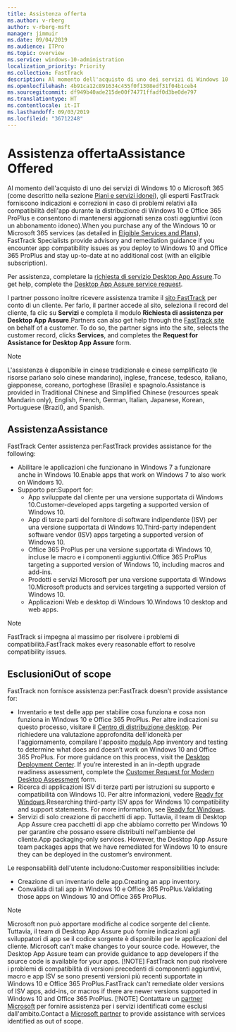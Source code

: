 ```yaml
---
title: Assistenza offerta
ms.author: v-rberg
author: v-rberg-msft
manager: jimmuir
ms.date: 09/04/2019
ms.audience: ITPro
ms.topic: overview
ms.service: windows-10-administration
localization_priority: Priority
ms.collection: FastTrack
description: Al momento dell'acquisto di uno dei servizi di Windows 10 o Microsoft 365, gli esperti FastTrack forniscono indicazioni e correzioni per la distribuzione di Windows 10 e Office 365 ProPlus e consentono di mantenersi aggiornati senza costi aggiuntivi (con un abbonamento idoneo).
ms.openlocfilehash: 4b91ca12c891634c455f0f1308edf31f04b1ceb4
ms.sourcegitcommit: df949b40ade215de00f74771ffadf0d3be0de797
ms.translationtype: HT
ms.contentlocale: it-IT
ms.lasthandoff: 09/03/2019
ms.locfileid: "36712248"
---
```

# <a name="assistance-offered"></a><span data-ttu-id="5b2bb-103">Assistenza offerta</span><span class="sxs-lookup"><span data-stu-id="5b2bb-103">Assistance Offered</span></span>  

<span data-ttu-id="5b2bb-104">Al momento dell'acquisto di uno dei servizi di Windows 10 o Microsoft 365 (come descritto nella sezione [Piani e servizi idonei](M365-eligible-services-and-plans.md)), gli esperti FastTrack forniscono indicazioni e correzioni in caso di problemi relativi alla compatibilità dell'app durante la distribuzione di Windows 10 e Office 365 ProPlus e consentono di mantenersi aggiornati senza costi aggiuntivi (con un abbonamento idoneo).</span><span class="sxs-lookup"><span data-stu-id="5b2bb-104">When you purchase any of the Windows 10 or Microsoft 365 services (as detailed in [Eligible Services and Plans](M365-eligible-services-and-plans.md)), FastTrack Specialists provide advisory and remediation guidance if you encounter app compatibility issues as you deploy to Windows 10 and Office 365 ProPlus and stay up-to-date at no additional cost (with an eligible subscription).</span></span>

<span data-ttu-id="5b2bb-105">Per assistenza, completare la [richiesta di servizio Desktop App Assure](https://go.microsoft.com/fwlink/?linkid=2022721).</span><span class="sxs-lookup"><span data-stu-id="5b2bb-105">To get help, complete the [Desktop App Assure service request](https://go.microsoft.com/fwlink/?linkid=2022721).</span></span>

<span data-ttu-id="5b2bb-p101">I partner possono inoltre ricevere assistenza tramite il [sito FastTrack](https://go.microsoft.com/fwlink/?linkid=780698) per conto di un cliente. Per farlo, il partner accede al sito, seleziona il record del cliente, fa clic su **Servizi** e completa il modulo **Richiesta di assistenza per Desktop App Assure**.</span><span class="sxs-lookup"><span data-stu-id="5b2bb-p101">Partners can also get help through the [FastTrack site](https://go.microsoft.com/fwlink/?linkid=780698) on behalf of a customer. To do so, the partner signs into the site, selects the customer record, clicks **Services**, and completes the **Request for Assistance for Desktop App Assure** form.</span></span>

> [!NOTE]
> <span data-ttu-id="5b2bb-108">L'assistenza è disponibile in cinese tradizionale e cinese semplificato (le risorse parlano solo cinese mandarino), inglese, francese, tedesco, italiano, giapponese, coreano, portoghese (Brasile) e spagnolo.</span><span class="sxs-lookup"><span data-stu-id="5b2bb-108">Assistance is provided in Traditional Chinese and Simplified Chinese (resources speak Mandarin only), English, French, German, Italian, Japanese, Korean, Portuguese (Brazil), and Spanish.</span></span> 

## <a name="assistance"></a><span data-ttu-id="5b2bb-109">Assistenza</span><span class="sxs-lookup"><span data-stu-id="5b2bb-109">Assistance</span></span>

<span data-ttu-id="5b2bb-110">FastTrack Center assistenza per:</span><span class="sxs-lookup"><span data-stu-id="5b2bb-110">FastTrack provides assistance for the following:</span></span>
- <span data-ttu-id="5b2bb-111">Abilitare le applicazioni che funzionano in Windows 7 a funzionare anche in Windows 10.</span><span class="sxs-lookup"><span data-stu-id="5b2bb-111">Enable apps that work on Windows 7 to also work on Windows 10.</span></span>
- <span data-ttu-id="5b2bb-112">Supporto per:</span><span class="sxs-lookup"><span data-stu-id="5b2bb-112">Support for:</span></span>
    - <span data-ttu-id="5b2bb-113">App sviluppate dal cliente per una versione supportata di Windows 10.</span><span class="sxs-lookup"><span data-stu-id="5b2bb-113">Customer-developed apps targeting a supported version of Windows 10.</span></span>
    - <span data-ttu-id="5b2bb-114">App di terze parti del fornitore di software indipendente (ISV) per una versione supportata di Windows 10.</span><span class="sxs-lookup"><span data-stu-id="5b2bb-114">Third-party independent software vendor (ISV) apps targeting a supported version of Windows 10.</span></span>
    - <span data-ttu-id="5b2bb-115">Office 365 ProPlus per una versione supportata di Windows 10, incluse le macro e i componenti aggiuntivi.</span><span class="sxs-lookup"><span data-stu-id="5b2bb-115">Office 365 ProPlus targeting a supported version of Windows 10, including macros and add-ins.</span></span>
    - <span data-ttu-id="5b2bb-116">Prodotti e servizi Microsoft per una versione supportata di Windows 10.</span><span class="sxs-lookup"><span data-stu-id="5b2bb-116">Microsoft products and services targeting a supported version of Windows 10.</span></span>
    - <span data-ttu-id="5b2bb-117">Applicazioni Web e desktop di Windows 10.</span><span class="sxs-lookup"><span data-stu-id="5b2bb-117">Windows 10 desktop and web apps.</span></span>
> [!NOTE]
> <span data-ttu-id="5b2bb-118">FastTrack si impegna al massimo per risolvere i problemi di compatibilità.</span><span class="sxs-lookup"><span data-stu-id="5b2bb-118">FastTrack makes every reasonable effort to resolve compatibility issues.</span></span> 

## <a name="out-of-scope"></a><span data-ttu-id="5b2bb-119">Esclusioni</span><span class="sxs-lookup"><span data-stu-id="5b2bb-119">Out of scope</span></span>

<span data-ttu-id="5b2bb-120">FastTrack non fornisce assistenza per:</span><span class="sxs-lookup"><span data-stu-id="5b2bb-120">FastTrack doesn’t provide assistance for:</span></span>
- <span data-ttu-id="5b2bb-p102">Inventario e test delle app per stabilire cosa funziona e cosa non funziona in Windows 10 e Office 365 ProPlus. Per altre indicazioni su questo processo, visitare il [Centro di distribuzione desktop](https://go.microsoft.com/fwlink/?linkid=2080140). Per richiedere una valutazione approfondita dell'idoneità per l'aggiornamento, compilare l'apposito [modulo](https://go.microsoft.com/fwlink/?linkid=2053818).</span><span class="sxs-lookup"><span data-stu-id="5b2bb-p102">App inventory and testing to determine what does and doesn’t work on Windows 10 and Office 365 ProPlus. For more guidance on this process, visit the [Desktop Deployment Center](https://go.microsoft.com/fwlink/?linkid=2080140). If you’re interested in an in-depth upgrade readiness assessment, complete the [Customer Request for Modern Desktop Assessment](https://go.microsoft.com/fwlink/?linkid=2053818) form.</span></span>
- <span data-ttu-id="5b2bb-p103">Ricerca di applicazioni ISV di terze parti per istruzioni su supporto e compatibilità con Windows 10. Per altre informazioni, vedere [Ready for Windows](https://go.microsoft.com/fwlink/?linkid=2054580).</span><span class="sxs-lookup"><span data-stu-id="5b2bb-p103">Researching third-party ISV apps for Windows 10 compatibility and support statements. For more information, see [Ready for Windows](https://go.microsoft.com/fwlink/?linkid=2054580).</span></span>
- <span data-ttu-id="5b2bb-p104">Servizi di solo creazione di pacchetti di app. Tuttavia, il team di Desktop App Assure crea pacchetti di app che abbiamo corretto per Windows 10 per garantire che possano essere distribuiti nell'ambiente del cliente.</span><span class="sxs-lookup"><span data-stu-id="5b2bb-p104">App packaging-only services. However, the Desktop App Assure team packages apps that we have remediated for Windows 10 to ensure they can be deployed in the customer’s environment.</span></span>

<span data-ttu-id="5b2bb-128">Le responsabilità dell'utente includono:</span><span class="sxs-lookup"><span data-stu-id="5b2bb-128">Customer responsibilities include:</span></span>
- <span data-ttu-id="5b2bb-129">Creazione di un inventario delle app.</span><span class="sxs-lookup"><span data-stu-id="5b2bb-129">Creating an app inventory.</span></span>
- <span data-ttu-id="5b2bb-130">Convalida di tali app in Windows 10 e Office 365 ProPlus.</span><span class="sxs-lookup"><span data-stu-id="5b2bb-130">Validating those apps on Windows 10 and Office 365 ProPlus.</span></span>
> [!NOTE]
> <span data-ttu-id="5b2bb-p105">Microsoft non può apportare modifiche al codice sorgente del cliente. Tuttavia, il team di Desktop App Assure può fornire indicazioni agli sviluppatori di app se il codice sorgente è disponibile per le applicazioni del cliente. </span><span class="sxs-lookup"><span data-stu-id="5b2bb-p105">Microsoft can’t make changes to your source code. However, the Desktop App Assure team can provide guidance to app developers if the source code is available for your apps. </span></span>[!NOTE]
> <span data-ttu-id="5b2bb-p106">FastTrack non può risolvere i problemi di compatibilità di versioni precedenti di componenti aggiuntivi, macro e app ISV se sono presenti versioni più recenti supportate in Windows 10 e Office 365 ProPlus.</span><span class="sxs-lookup"><span data-stu-id="5b2bb-p106">FastTrack can't remediate older versions of ISV apps, add-ins, or macros if there are newer versions supported in Windows 10 and Office 365 ProPlus. </span></span>[!NOTE]
> <span data-ttu-id="5b2bb-134">Contattare un [partner Microsoft](https://go.microsoft.com/fwlink/?linkid=2080150) per fornire assistenza per i servizi identificati come esclusi dall'ambito.</span><span class="sxs-lookup"><span data-stu-id="5b2bb-134">Contact a [Microsoft partner](https://go.microsoft.com/fwlink/?linkid=2080150) to provide assistance with services identified as out of scope.</span></span>
